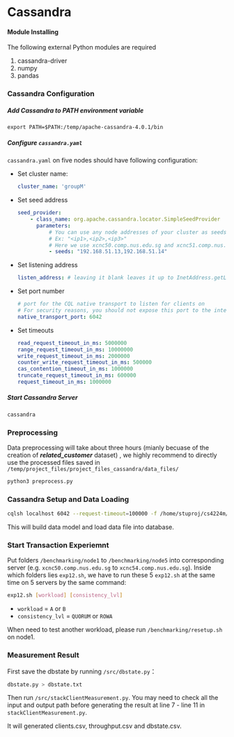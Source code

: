 # Cassandra

#### Module Installing

The following external Python modules are required

1. cassandra-driver
2. numpy
3. pandas

### Cassandra Configuration

##### Add Cassandra to PATH environment variable

~~~basj
export PATH=$PATH:/temp/apache-cassandra-4.0.1/bin
~~~

##### Configure `cassandra.yaml`

`cassandra.yaml` on five nodes should have following configuration:

- Set cluster name:

  ~~~yaml
  cluster_name: 'groupM'
  ~~~

- Set seed address

  ~~~yaml
  seed_provider:
      - class_name: org.apache.cassandra.locator.SimpleSeedProvider
        parameters:
            # You can use any node addresses of your cluster as seeds
            # Ex: "<ip1>,<ip2>,<ip3>"
            # Here we use xcnc50.comp.nus.edu.sg and xcnc51.comp.nus.edu.sg as seeds
            - seeds: "192.168.51.13,192.168.51.14"
  ~~~

- Set listening address

  ~~~yaml
  listen_address: # leaving it blank leaves it up to InetAddress.getLocalHost().
  ~~~

- Set port number

  ~~~yaml
  # port for the CQL native transport to listen for clients on
  # For security reasons, you should not expose this port to the internet.  Firewall it if needed.
  native_transport_port: 6042
  ~~~

- Set timeouts

  ~~~yaml
  read_request_timeout_in_ms: 5000000
  range_request_timeout_in_ms: 10000000
  write_request_timeout_in_ms: 2000000
  counter_write_request_timeout_in_ms: 500000
  cas_contention_timeout_in_ms: 1000000
  truncate_request_timeout_in_ms: 600000
  request_timeout_in_ms: 1000000
  ~~~

##### Start Cassandra Server

~~~bash
cassandra
~~~

### Preprocessing 

Data preprocessing will take about three hours (mianly becuase of the creation of ***related_customer*** dataset) , we highly recommend to directly use the processed files saved in `/temp/project_files/project_files_cassandra/data_files/`

~~~bash
python3 preprocess.py
~~~

### Cassandra Setup and Data Loading

~~~bash
cqlsh localhost 6042 --request-timeout=100000 -f /home/stuproj/cs4224m/cs5424_cassandra/src/setup.cql
~~~

This will build data model and load data file into database.

### Start Transaction Experiemnt

Put folders `/benchmarking/node1` to `/benchmarking/node5` into corresponding server (e.g. `xcnc50.comp.nus.edu.sg` to `xcnc54.comp.nus.edu.sg`). Inside which folders lies `exp12.sh`, we have to run these 5 `exp12.sh` at the same time on 5 servers by the same command:

~~~bash
exp12.sh [workload] [consistency_lvl]
~~~

- `workload` = `A` or `B`
- `consistency_lvl` = `QUORUM` or `ROWA`

<!--
Test single transaction:
~~~bash
python3 main.py [workload] [consistency_lvl] [client_id] < xact.txt
~~~

- `workload` = `A` or `B`
- `consistency_lvl` = `QUORUM` or `ROWA`
- `client_id` in range[0, 39]
-->

When need to test another workload, please run `/benchmarking/resetup.sh` on node1.

### Measurement Result

First save the dbstate by running `/src/dbstate.py`：

~~~bash
dbstate.py > dbstate.txt
~~~

Then run `/src/stackClientMeasurement.py`. You may need to check all the input and output path before generating the result at line 7 - line 11 in `stackClientMeasurement.py`.

It will generated clients.csv, throughput.csv and dbstate.csv.





